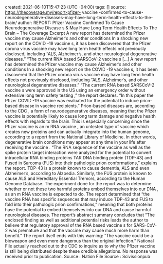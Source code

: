 created: 2021-06-10T15:47:23 (UTC -04:00)
tags: []
source: https://thecoverage.my/report-pfizer- vaccine -confirmed-to-cause-neurodegenerative-diseases-may-have-long-term-health-effects-to-the-brain/
author:
REPORT:  Pfizer  Vaccine Confirmed To Cause Neurodegenerative  Disease s &  May  Have Long Term Health Effects To The Brain – The Coverage
Excerpt
A new report has determined the  Pfizer   vaccine  may cause Alzheimer’s and other conditions In a shocking new report on the  COVID -19  vaccine s, it has been discovered that the  Pfizer   corona virus   vaccine  may have long term health effects not previously disclosed, including “ALS, Alzheimer’s, and other neurological degenerative diseases.” “The current  RNA  based SARSCoV-2  vaccine s […]
A new report has determined the  Pfizer   vaccine  may cause Alzheimer’s and other conditions
In a shocking new report on the  COVID -19  vaccine s, it has been discovered that the  Pfizer   corona virus   vaccine  may have long term health effects not previously disclosed, including “ALS, Alzheimer’s, and other neurological degenerative diseases.”
“The current  RNA  based SARSCoV-2  vaccine s were approved in the US using an emergency order without extensive long term safety  testing ,” the report declares. “In this paper the  Pfizer   COVID -19  vaccine  was evaluated for the potential to induce prion-based disease in  vaccine  recipients.” Prion-based diseases are, according to the  CDC , a form of neurodegenerative diseases, meaning that the  Pfizer   vaccine  is potentially likely to cause long term damage and negative health effects with regards to the brain.
This is especially concerning since the  Pfizer   vaccine  is an m RNA   vaccine , an untested type of  vaccine  which creates new proteins and can actually integrate into the human genome, according to a report from the National Library of Medicine. In other words, degenerative brain conditions may appear at any time in your life after receiving the  vaccine .
“The  RNA  sequence of the  vaccine  as well as the spike protein target interaction were analyzed for the potential to convert intracellular  RNA  binding proteins TAR  DNA  binding protein (TDP-43) and Fused in Sarcoma (FUS) into their pathologic prion conformations,” explains the report. TDP-43 is a protein known to cause dementia, ALS and even Alzheimer’s, according to Alzpedia. Similarly, the FUS protein is known to cause ALS and Hereditary Essential Tremors, according to the Human Genome Database.
The  experiment  done for the report was to determine whether or not these two harmful proteins embed themselves into our  DNA , as an m RNA   vaccine  is expected to do. The report determined that “the  vaccine   RNA  has specific sequences that may induce TDP-43 and FUS to fold into their pathologic prion confirmations,” meaning that both proteins have the potential to embed themselves into our  DNA  and cause harmful neurological diseases.
The report’s abstract summary concludes that “The enclosed finding as well as additional potential risks leads the author to believe that regulatory approval of the  RNA  based  vaccine s for SARS-CoV-2 was premature and that the  vaccine  may cause much more harm than benefit.” The report itself ends with this warning: “The  vaccine  could be a  bioweapon  and even more dangerous than the original infection.”
National File actually reached out to the  CDC  to inquire as to why the  Pfizer   vaccine  is still being distributed despite these credible allegations. No response was received prior to publication.
Source : Nation File
Source : Scivissionpub
